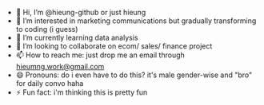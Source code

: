 - 👋 Hi, I’m @hieung-github or just hieung
- 👀 I’m interested in marketing communications but gradually transforming to coding (i guess)
- 🌱 I’m currently learning data analysis
- 💞️ I’m looking to collaborate on ecom/ sales/ finance project
- 📫 How to reach me: just drop me an email through hieumng.work@gmail.com
- 😄 Pronouns: do i even have to do this? it's male gender-wise and "bro" for daily convo haha
- ⚡ Fun fact: i'm thinking this is pretty fun

<!---
hieung-github/hieung-github is a ✨ special ✨ repository because its `README.md` (this file) appears on your GitHub profile.
You can click the Preview link to take a look at your changes.
--->
